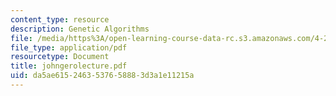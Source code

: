```yaml
---
content_type: resource
description: Genetic Algorithms
file: /media/https%3A/open-learning-course-data-rc.s3.amazonaws.com/4-273-introduction-to-design-inquiry-fall-2001/da5ae6152463537658883d3a1e11215a_johngerolecture.pdf
file_type: application/pdf
resourcetype: Document
title: johngerolecture.pdf
uid: da5ae615-2463-5376-5888-3d3a1e11215a
---
```

